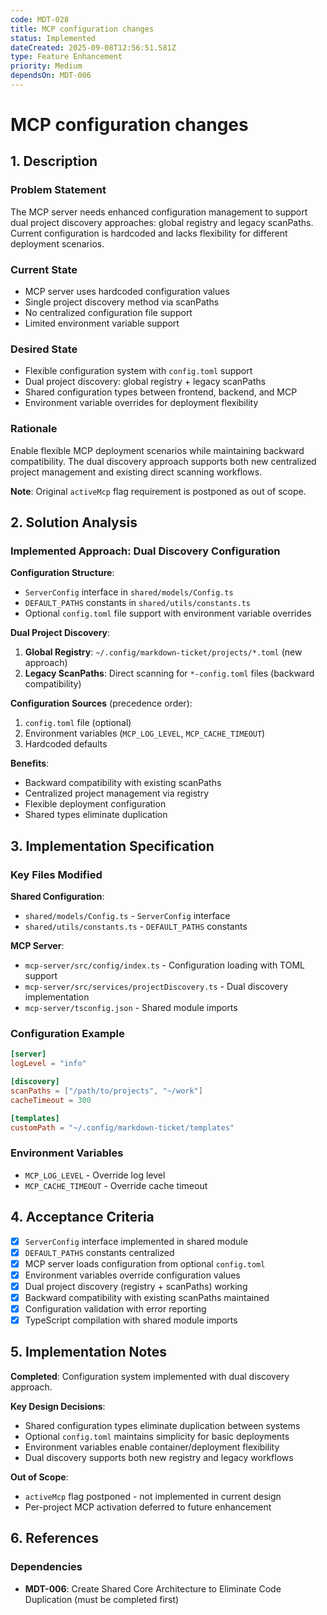 ```yaml
---
code: MDT-028
title: MCP configuration changes
status: Implemented
dateCreated: 2025-09-08T12:56:51.581Z
type: Feature Enhancement
priority: Medium
dependsOn: MDT-006
---
```





# MCP configuration changes

## 1. Description
### Problem Statement
The MCP server needs enhanced configuration management to support dual project discovery approaches: global registry and legacy scanPaths. Current configuration is hardcoded and lacks flexibility for different deployment scenarios.

### Current State
- MCP server uses hardcoded configuration values
- Single project discovery method via scanPaths
- No centralized configuration file support
- Limited environment variable support

### Desired State
- Flexible configuration system with `config.toml` support
- Dual project discovery: global registry + legacy scanPaths
- Shared configuration types between frontend, backend, and MCP
- Environment variable overrides for deployment flexibility

### Rationale
Enable flexible MCP deployment scenarios while maintaining backward compatibility. The dual discovery approach supports both new centralized project management and existing direct scanning workflows.

**Note**: Original `activeMcp` flag requirement is postponed as out of scope.
## 2. Solution Analysis
### Implemented Approach: Dual Discovery Configuration

**Configuration Structure**:
- `ServerConfig` interface in `shared/models/Config.ts`
- `DEFAULT_PATHS` constants in `shared/utils/constants.ts`
- Optional `config.toml` file support with environment variable overrides

**Dual Project Discovery**:
1. **Global Registry**: `~/.config/markdown-ticket/projects/*.toml` (new approach)
2. **Legacy ScanPaths**: Direct scanning for `*-config.toml` files (backward compatibility)

**Configuration Sources** (precedence order):
1. `config.toml` file (optional)
2. Environment variables (`MCP_LOG_LEVEL`, `MCP_CACHE_TIMEOUT`)
3. Hardcoded defaults

**Benefits**:
- Backward compatibility with existing scanPaths
- Centralized project management via registry
- Flexible deployment configuration
- Shared types eliminate duplication
## 3. Implementation Specification
### Key Files Modified

**Shared Configuration**:
- `shared/models/Config.ts` - `ServerConfig` interface
- `shared/utils/constants.ts` - `DEFAULT_PATHS` constants

**MCP Server**:
- `mcp-server/src/config/index.ts` - Configuration loading with TOML support
- `mcp-server/src/services/projectDiscovery.ts` - Dual discovery implementation
- `mcp-server/tsconfig.json` - Shared module imports

### Configuration Example
```toml
[server]
logLevel = "info"

[discovery]
scanPaths = ["/path/to/projects", "~/work"]
cacheTimeout = 300

[templates]
customPath = "~/.config/markdown-ticket/templates"
```

### Environment Variables
- `MCP_LOG_LEVEL` - Override log level
- `MCP_CACHE_TIMEOUT` - Override cache timeout
## 4. Acceptance Criteria
- [x] `ServerConfig` interface implemented in shared module
- [x] `DEFAULT_PATHS` constants centralized
- [x] MCP server loads configuration from optional `config.toml`
- [x] Environment variables override configuration values
- [x] Dual project discovery (registry + scanPaths) working
- [x] Backward compatibility with existing scanPaths maintained
- [x] Configuration validation with error reporting
- [x] TypeScript compilation with shared module imports
## 5. Implementation Notes
**Completed**: Configuration system implemented with dual discovery approach.

**Key Design Decisions**:
- Shared configuration types eliminate duplication between systems
- Optional `config.toml` maintains simplicity for basic deployments
- Environment variables enable container/deployment flexibility
- Dual discovery supports both new registry and legacy workflows

**Out of Scope**: 
- `activeMcp` flag postponed - not implemented in current design
- Per-project MCP activation deferred to future enhancement
## 6. References
### Dependencies
- **MDT-006**: Create Shared Core Architecture to Eliminate Code Duplication (must be completed first)
